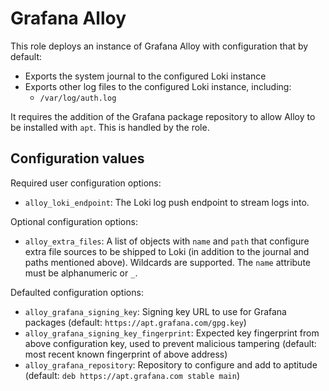 # Grafana Alloy

This role deploys an instance of Grafana Alloy with configuration that by
default:
- Exports the system journal to the configured Loki instance
- Exports other log files to the configured Loki instance, including:
  - `/var/log/auth.log`

It requires the addition of the Grafana package repository to allow Alloy to be
installed with `apt`. This is handled by the role.

## Configuration values

Required user configuration options:

- `alloy_loki_endpoint`: The Loki log push endpoint to stream logs into.

Optional configuration options:

- `alloy_extra_files`: A list of objects with `name` and `path` that configure
  extra file sources to be shipped to Loki (in addition to the journal and paths
  mentioned above). Wildcards are supported. The `name` attribute must be
  alphanumeric or `_`.

Defaulted configuration options:

- `alloy_grafana_signing_key`: Signing key URL to use for Grafana packages
  (default: `https://apt.grafana.com/gpg.key`)
- `alloy_grafana_signing_key_fingerprint`: Expected key fingerprint from above
  configuration key, used to prevent malicious tampering (default: most recent
  known fingerprint of above address)
- `alloy_grafana_repository`: Repository to configure and add to aptitude
  (default: `deb https://apt.grafana.com stable main`)
